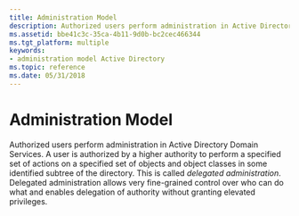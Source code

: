```yaml
---
title: Administration Model
description: Authorized users perform administration in Active Directory Domain Services.
ms.assetid: bbe41c3c-35ca-4b11-9d0b-bc2cec466344
ms.tgt_platform: multiple
keywords:
- administration model Active Directory
ms.topic: reference
ms.date: 05/31/2018
---
```


# Administration Model

Authorized users perform administration in Active Directory Domain Services. A user is authorized by a higher authority to perform a specified set of actions on a specified set of objects and object classes in some identified subtree of the directory. This is called *delegated administration*. Delegated administration allows very fine-grained control over who can do what and enables delegation of authority without granting elevated privileges.

 

 




